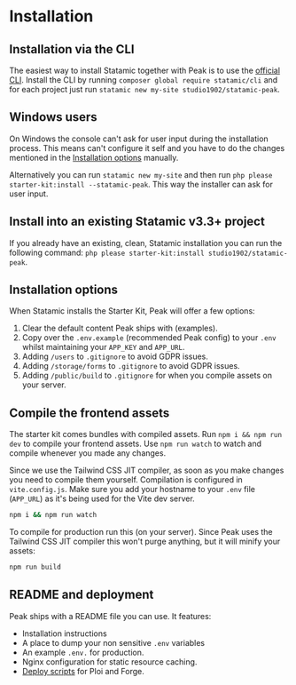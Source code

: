# Installation

## Installation via the CLI

The easiest way to install Statamic together with Peak is to use the [official CLI](https://github.com/statamic/cli). Install the CLI by running `composer global require statamic/cli` and for each project just run `statamic new my-site studio1902/statamic-peak`.

## Windows users

On Windows the console can't ask for user input during the installation process. This means can't configure it self and you have to do the changes mentioned in the [Installation options](#installation-options) manually.

Alternatively you can run `statamic new my-site` and then run `php please starter-kit:install --statamic-peak`. This way the installer can ask for user input.

## Install into an existing Statamic v3.3+ project

If you already have an existing, clean, Statamic installation you can run the following command: `php please starter-kit:install studio1902/statamic-peak`.

## Installation options

When Statamic installs the Starter Kit, Peak will offer a few options:
1. Clear the default content Peak ships with (examples).
2. Copy over the `.env.example` (recommended Peak config) to your `.env` whilst maintaining your `APP_KEY` and `APP_URL`.
3. Adding `/users` to `.gitignore` to avoid GDPR issues.
4. Adding `/storage/forms` to `.gitignore` to avoid GDPR issues.
5. Adding `/public/build` to `.gitignore` for when you compile assets on your server.

## Compile the frontend assets

The starter kit comes bundles with compiled assets. Run `npm i && npm run dev` to compile your frontend assets. Use `npm run watch` to watch and compile whenever you made any changes.

Since we use the Tailwind CSS JIT compiler, as soon as you make changes you need to compile them yourself. Compilation is configured in `vite.config.js`. Make sure you add your hostname to your `.env` file (`APP_URL`) as it's being used for the Vite dev server.

```bash
npm i && npm run watch
```

To compile for production run this (on your server). Since Peak uses the Tailwind CSS JIT compiler this won't purge anything, but it will minify your assets:

```bash
npm run build
```
## README and deployment

Peak ships with a README file you can use. It features:

* Installation instructions
* A place to dump your non sensitive `.env` variables
* An example `.env.` for production.
* Nginx configuration for static resource caching.
* [Deploy scripts](/other/deployment-script.html) for Ploi and Forge.
